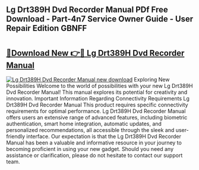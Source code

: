 ## Lg Drt389H Dvd Recorder Manual PDf Free Download - Part-4n7 Service Owner Guide - User Repair Edition GBNFF

# <h2><a href="http://cf22758.oget.top/?id=Lg+Drt389H+Dvd+Recorder+Manual">🔗Download New 👉🔴 Lg Drt389H Dvd Recorder Manual</a></h2>

[![Lg Drt389H Dvd Recorder Manual new download](https://i.imgur.com/5g1atiW.png)](http://cf22758.oget.top/?id=Lg+Drt389H+Dvd+Recorder+Manual)
Exploring New Possibilities Welcome to the world of possibilities with your new Lg Drt389H Dvd Recorder Manual! This manual explores its potential for creativity and innovation. Important Information Regarding Connectivity Requirements Lg Drt389H Dvd Recorder Manual This product requires specific connectivity requirements for optimal performance. Lg Drt389H Dvd Recorder Manual offers users an extensive range of advanced features, including biometric authentication, smart home integration, automatic updates, and personalized recommendations, all accessible through the sleek and user-friendly interface. Our expectation is that the Lg Drt389H Dvd Recorder Manual has been a valuable and informative resource in your journey to becoming proficient in using your new gadget. Should you need any assistance or clarification, please do not hesitate to contact our support team.
